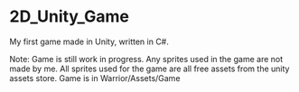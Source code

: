 # 2D_Unity_Game
My first game made in Unity, written in C#.

Note: Game is still work in progress.
      Any sprites used in the game are not made by me.
      All sprites used for the game are all free assets from the unity assets store.
      Game is in Warrior/Assets/Game
